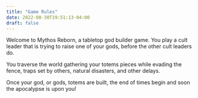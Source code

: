 ```yaml
---
title: "Game Rules"
date: 2022-08-30T19:51:13-04:00
draft: false
---
```


Welcome to Mythos Reborn, a tabletop god builder game. You play a cult leader
that is trying to raise one of your gods, before the other cult leaders do.

You traverse the world gathering your totems pieces while evading the fence,
traps set by others, natural disasters, and other delays. 

Once your god, or gods, totems are built, the end of times begin and soon the
apocalypse is upon you!
